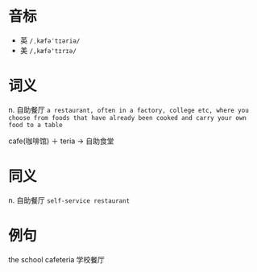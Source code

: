 # 音标

- 英 `/ˌkæfəˈtɪəriə/`
- 美 `/,kæfə'tɪrɪə/`

# 词义

n. 自助餐厅
`a restaurant, often in a factory, college etc, where you choose from foods that have already been cooked and carry your own food to a table`



cafe(咖啡馆) ＋ teria → 自助食堂

# 同义

n. 自助餐厅
`self-service restaurant`

# 例句

the school cafeteria
学校餐厅


